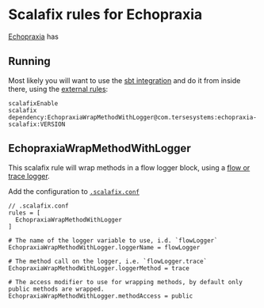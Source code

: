 # Scalafix rules for Echopraxia

[Echopraxia](https://github.com/tersesystems/echopraxia-plusscala) has 

## Running

Most likely you will want to use the [sbt integration](https://scalacenter.github.io/scalafix/docs/users/installation.html) and do it from inside there, using the [external rules](https://scalacenter.github.io/scalafix/docs/rules/external-rules.html):

```
scalafixEnable
scalafix dependency:EchopraxiaWrapMethodWithLogger@com.tersesystems:echopraxia-scalafix:VERSION
```

## EchopraxiaWrapMethodWithLogger

This scalafix rule will wrap methods in a flow logger block, using a [flow or trace logger](https://github.com/tersesystems/echopraxia-plusscala#trace-and-flow-loggers).

Add the configuration to [`.scalafix.conf`](https://scalacenter.github.io/scalafix/docs/users/configuration.html)

```
// .scalafix.conf
rules = [
  EchopraxiaWrapMethodWithLogger
]

# The name of the logger variable to use, i.d. `flowLogger`
EchopraxiaWrapMethodWithLogger.loggerName = flowLogger

# The method call on the logger, i.e. `flowLogger.trace`
EchopraxiaWrapMethodWithLogger.loggerMethod = trace

# The access modifier to use for wrapping methods, by default only public methods are wrapped.
EchopraxiaWrapMethodWithLogger.methodAccess = public
```
